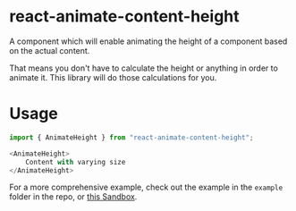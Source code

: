 # react-animate-content-height
A component which will enable animating the height of a component based on the actual content.

That means you don't have to calculate the height or anything in order to animate it. This library will do those calculations for you.

# Usage
```typescript jsx
import { AnimateHeight } from "react-animate-content-height";

<AnimateHeight>
    Content with varying size    
</AnimateHeight>
```

For a more comprehensive example, check out the example in the `example` folder in the repo, 
or [this Sandbox](https://codesandbox.io/s/react-animate-content-height-example-45obqr).



